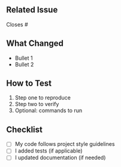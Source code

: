 <!-- Please replace this text with a summary of your changes -->

## Related Issue
Closes #<issue number>

## What Changed
- Bullet 1
- Bullet 2

## How to Test
1. Step one to reproduce
2. Step two to verify
3. Optional: commands to run

## Checklist
- [ ] My code follows project style guidelines
- [ ] I added tests (if applicable)
- [ ] I updated documentation (if needed)
